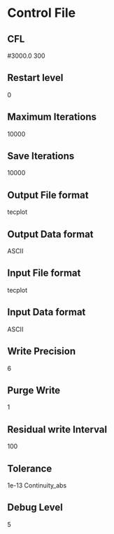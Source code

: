 
Control File
===========
## CFL
#3000.0
300

## Restart level
0

## Maximum Iterations
10000

## Save Iterations
10000

## Output File format
tecplot

## Output Data format
ASCII

## Input File format
tecplot

## Input Data format
ASCII

## Write Precision
6

## Purge Write
1

## Residual write Interval
100

## Tolerance
1e-13 Continuity_abs

## Debug Level
5

